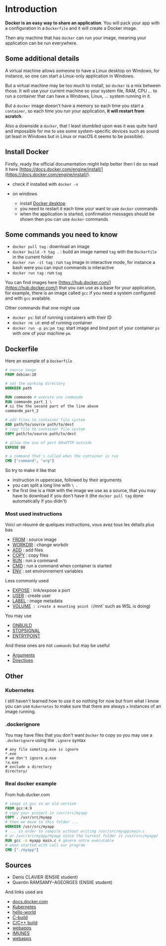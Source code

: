 # Introduction

**Docker is an easy way to share an application**. You will pack
your app with a configuration in a ``Dockerfile`` and it will
create a Docker image.

Then any machine that has `docker` can run your image, meaning your application can be run everywhere.

## Some additional details

A virtual machine allows someone to have a Linux desktop on Windows, for instance, so one can start a Linux-only application in Windows.

But a virtual machine may be too much to install, so ``docker`` is a mix between those. It will use your current machine so your system file, RAM, CPU ... to run a container that can have a Windows, Linux, ... system running in it.

But a ``docker`` image doesn't have a memory so each time you start a `container`, so each time you run your application, **it will restart from scratch**.

Also a downside a ``docker``, that I least stumbled upon was it was quite
hard and impossible for me to use some system-specific devices such as
sound (<span class="text-muted small">at least in Windows but in Linux or macOS it seems to be possible</span>).

## Install Docker

Firstly, ready the official documentation might help better
then I do so read it here
[https://docs.docker.com/engine/install/](https://docs.docker.com/engine/install/).

* check if installed with ``docker -v``
* on windows

    * install [Docker desktop](https://hub.docker.com/editions/community/docker-ce-desktop-windows)
    * you need to restart it each time your want to use ``docker`` commands
    * when the application is started, confirmation messages should be shown 
    then you can use ``docker`` commands
      
## Some commands you need to know

* ``docker pull tag`` : download an image
* ``docker build -t tag .`` : build an image named `tag` with
the ``DockerFile`` in the current folder
* ``docker run -it tag`` : run `tag` image in interactive mode, for instance
a bash were you can input commands is interactive
* ``docker run tag`` : run `tag`

You can find images here [https://hub.docker.com/](https://hub.docker.com/)
that you can use as a base for your application, for example, there is
an image called ``gcc`` if you need a system configured and with `gcc`
available.

Other commands that one might use

* ``docker ps``: list of running containers with their ID
* ``docker rm id``: end of running container
* ``docker run -p ps:pm tag``: start image and bind port
of your container ``ps`` with one of your machine `pm`.
  
## Dockerfile

Here an example of a ``Dockerfile``

```dockerfile
# source image
FROM debian:10

# set the working directory
WORKDIR path

RUN commande # exécute une commande
RUN commande_part_1 \
# si the the second part of the line above
commande_part_2

# add files to container file system
ADD path/to/source path/to/dest
# copy file to container file system
COPY path/to/source path/to/dest

# allow the use of port 80=HTTP outside
EXPOSE 80

# a command that's called when the container is run
CMD ["command", "arg"]
```

So try to make it like that

* instruction in uppercase, followed by their arguments
* you can split a long line with ``\ ``.
* the first line is a ``FROM`` with the image we use as a source,
that you may have to download if you don't have it (the `docker pull tag`
done automatically if you didn't)

### Most used instructions

Voici un résumé de quelques instructions, vous avez tous les détails plus bas

* [FROM](docker/tags/from.md) : source image
* [WORKDIR](docker/tags/workdir.md) : change workdir
* [ADD](docker/tags/add.md) : add files
* [COPY](docker/tags/copy.md) : copy files
* [RUN](docker/tags/run.md) : run a command
* [CMD](docker/tags/cmd.md) : run a command when container is started
* [ENV](docker/tags/env.md) : set environnement variables

Less commonly used

* [EXPOSE](docker/tags/expose.md) : link/expose a port
* [USER](docker/tags/user.md) : create user
* [LABEL](docker/tags/label.md) : image metadata
* [VOLUME](docker/tags/volume.md)` : create a mounting point (`/mnt` such as WSL is doing)

You may use

* [ONBUILD](docker/tags/onbuild.md) 
* [STOPSIGNAL](docker/tags/stopsignal.md) 
* [ENTRYPOINT](docker/tags/entrypoint.md)

And these ones are not ``commands`` but may
be useful

* [Arguments](docker/tags/args.md)
* [Directives](docker/tags/directives.md)

## Other

### Kubernetes

I still haven't learned how to use it so nothing for now
but from what I know
you can use ``Kubernetes`` to make sure that there are
always ``x`` instances of an image running.

### .dockerignore

You may have files that you don't want ``Docker`` to copy
so you may use a ``.dockerignore`` using the `.ignore`
syntax

````gitignore
# any file someting.exe is ignore
*.exe
# we don't ignore a.exe
!a.exe
# exclude a directory
directory/
````

### Real docker example 

From hub.ducker.com

```dockerfile
# image is gcc in an old version
FROM gcc:4.9
# copy your project in /usr/src/myapp
COPY . /usr/src/myapp
# then we move to this folder ...
WORKDIR /usr/src/myapp
# ... in order to compile without writing /usr/src/myapp/main.c
# or /usr/src/myapp/myapp since the current folder is /usr/src/myapp/
RUN gcc -o myapp main.c # génère notre exécutable
# when started with call our program
CMD ["./myapp"]
```

## Sources

* Denis CLAVIER (ENSIIE student)
* Quentin RAMSAMY–AGEORGES (ENSIIE student)

And links used are

* [docs.docker.com](https://docs.docker.com/)
* [Kubernetes](https://kubernetes.io/docs/concepts/overview/what-is-kubernetes/)
* [hello-world](https://github.com/docker-library/hello-world/blob/master/Dockerfile.build)
* [C-build](https://ownyourbits.com/2017/06/20/c-build-environment-in-a-docker-container/)
* [C/C++ build](https://amytabb.com/ts/2018_07_28/)
* [webapps](https://github.com/docker/labs/blob/master/beginner/chapters/webapps.md)
* [IMUNES](https://github.com/imunes/vroot-linux)
* [webapps](https://github.com/docker/labs/blob/master/beginner/chapters/webapps.md)
